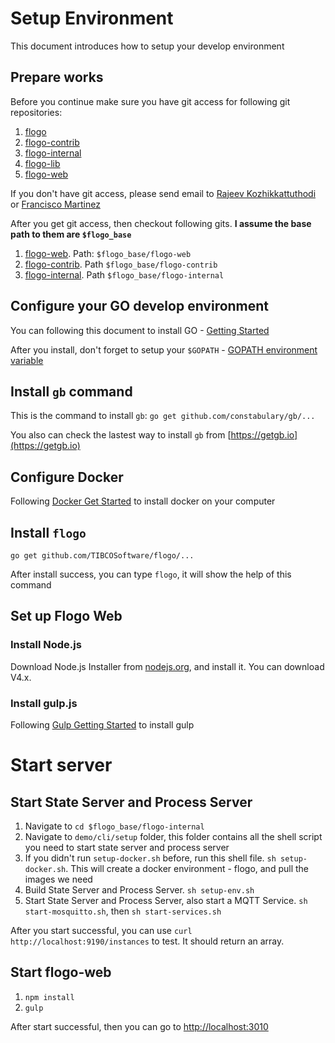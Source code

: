 # Setup Environment
This document introduces how to setup your develop environment

## Prepare works
Before you continue make sure you have git access for following git repositories:

1. [flogo](https://github.com/TIBCOSoftware/flogo.git)
2. [flogo-contrib](https://github.com/TIBCOSoftware/flogo-contrib.git)
3. [flogo-internal](https://github.com/TIBCOSoftware/flogo-internal.git)
4. [flogo-lib](https://github.com/TIBCOSoftware/flogo-lib.git)
5. [flogo-web](https://github.com/TIBCOSoftware/flogo-web.git)

If you don't have git access, please send email to [Rajeev Kozhikkattuthodi](mailto:rkozhikk@tibco.com?subject=Flogo%20Git%20Access) or [Francisco Martinez](mailto:fmartinez@tibco.com?subject=Flogo%20Git%20Access)

After you get git access, then checkout following gits. **I assume the base path to them are `$flogo_base`**

1. [flogo-web](https://github.com/TIBCOSoftware/flogo-web.git). Path: `$flogo_base/flogo-web`
2. [flogo-contrib](https://github.com/TIBCOSoftware/flogo-contrib.git). Path `$flogo_base/flogo-contrib`
3. [flogo-internal](https://github.com/TIBCOSoftware/flogo-internal.git). Path `$flogo_base/flogo-internal`

## Configure your **GO** develop environment
You can following this document to install GO - [Getting Started](https://golang.org/doc/install)

After you install, don't forget to setup your `$GOPATH` - [GOPATH environment variable](https://golang.org/doc/code.html#GOPATH)

## Install `gb` command
This is the command to install `gb`: `go get github.com/constabulary/gb/...`

You also can check the lastest way to install `gb` from [https://getgb.io](https://getgb.io)

## Configure Docker
Following [Docker Get Started](https://docs.docker.com/mac/) to install docker on your computer 

## Install `flogo`
`go get github.com/TIBCOSoftware/flogo/...`

After install success, you can type `flogo`, it will show the help of this command

## Set up Flogo Web

### Install Node.js
Download Node.js Installer from [nodejs.org](https://nodejs.org/en/), and install it. You can download V4.x.

### Install gulp.js
Following [Gulp Getting Started](https://github.com/gulpjs/gulp/blob/master/docs/getting-started.md) to install gulp

# Start server

## Start State Server and Process Server
1. Navigate to `cd $flogo_base/flogo-internal`
2. Navigate to `demo/cli/setup` folder, this folder contains all the shell script you need to start state server and process server
3. If you didn't run `setup-docker.sh` before, run this shell file. `sh setup-docker.sh`. This will create a docker environment - flogo, and pull the images we need
4. Build State Server and Process Server. `sh setup-env.sh`
5. Start State Server and Process Server, also start a MQTT Service. `sh start-mosquitto.sh`, then `sh start-services.sh`

After you start successful, you can use `curl http://localhost:9190/instances` to test. It should return an array.

## Start flogo-web
1. `npm install`
2. `gulp`

After start successful, then you can go to [http://localhost:3010](http://localhost:3010)








